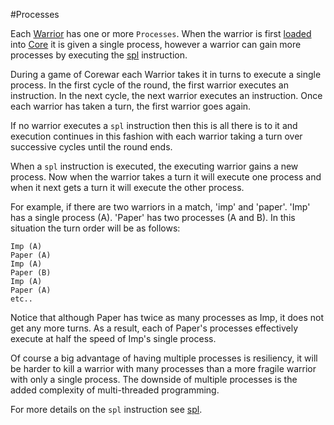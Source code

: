 #Processes

Each [Warrior](./warriors) has one or more `Processes`. When the warrior is first [loaded](./loader) into [Core](./core) it is given a single process, however a warrior can gain more processes by executing the [spl](../redcode/opcodes#spl-split) instruction.

During a game of Corewar each Warrior takes it in turns to execute a single process. In the first cycle of the round, the first warrior executes an instruction. In the next cycle, the next warrior executes an instruction. Once each warrior has taken a turn, the first warrior goes again.

If no warrior executes a `spl` instruction then this is all there is to it and execution continues in this fashion with each warrior taking a turn over successive cycles until the round ends.

When a `spl` instruction is executed, the executing warrior gains a new process. Now when the warrior takes a turn it will execute one process and when it next gets a turn it will execute the other process.

For example, if there are two warriors in a match, 'imp' and 'paper'. 'Imp' has a single process (A). 'Paper' has two processes (A and B). In this situation the turn order will be as follows:

```
Imp (A)
Paper (A)
Imp (A)
Paper (B)
Imp (A)
Paper (A)
etc..
```

Notice that although Paper has twice as many processes as Imp, it does not get any more turns. As a result, each of Paper's processes effectively execute at half the speed of Imp's single process.

Of course a big advantage of having multiple processes is resiliency, it will be harder to kill a warrior with many processes than a more fragile warrior with only a single process. The downside of multiple processes is the added complexity of multi-threaded programming.

For more details on the `spl` instruction see [spl](../redcode/opcodes#spl-split).
